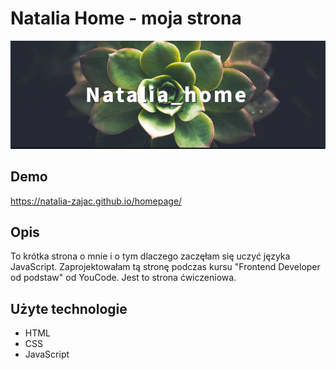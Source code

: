 # Natalia Home - moja strona

![Natalia Zając](image/natalia_home.png)

## Demo
https://natalia-zajac.github.io/homepage/

## Opis
To krótka strona o mnie i o tym dlaczego zaczęłam się uczyć języka JavaScript. Zaprojektowałam tą stronę podczas kursu "Frontend Developer od podstaw" od YouCode. Jest to strona ćwiczeniowa.

## Użyte technologie
 - HTML
 - CSS
 - JavaScript




